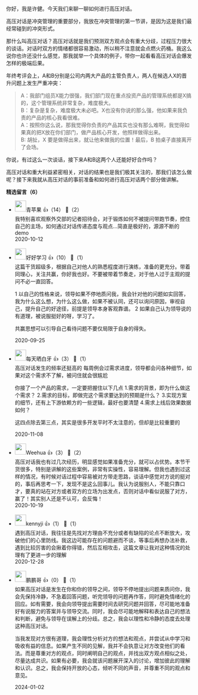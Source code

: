 你好，我是许健。今天我们来聊一聊如何进行高压对话。

高压对话是冲突管理的重要部分，我放在冲突管理的第一节讲，是因为这是我们最经常碰到的冲突形式。

那什么叫高压对话？高压对话就是我们预测双方观点会有重大分歧，过程压力很大的谈话。对话时双方的情绪都很容易激动，所以稍不注意就会点燃火药桶。我这么说你也许还没什么感觉，那我就举一个具体的例子，带你一起看看高压对话会爆发怎样的极端后果。

年终考评会上，A和B分别是公司内两大产品的主管负责人，两人在候选人X的晋升问题上发生严重冲突：

> A：我部门组员X能力很强，我们部门现在重点投资产品的管理系统都是X搞的，这个管理系统非常复杂，难度极大。  
> B：复杂是复杂，难度极大未必吧。X也没有你说的那么强，他如果来我负责的产品的核心我看很难。  
> A：按照你这么说，那我觉得你负责的产品其实也没有那么难啊，我觉得如果真的把X放在你们部门，做产品核心开发，他照样做得出来。  
> B: 胡扯，X 要是做得出来，就让他来做我的位置！最后，B 拍桌子直接离开了会场。

你说，有过这么一次谈话，接下来A和B这两个人还能好好合作吗？

高压对话和重大利益紧密相关，对话的结果也是我们极其关注的，那我们该怎么做呢？接下来我就从高压对话的事前准备和如何进行高压对话两个部分做讲解。
<div><strong>精选留言（6）</strong></div><ul>
<li><img src="https://static001.geekbang.org/account/avatar/00/1f/64/eb/732e9707.jpg" width="30px"><span>青苹果</span> 👍（14） 💬（2）<div>我特别喜欢观察外交部的记者招待会，对于锻炼如何不被提问带跑节奏，控住自己的主场，如何通过对话传递态度与观点…简直是极好的，源源不断的demo</div>2020-10-12</li><br/><li><img src="https://static001.geekbang.org/account/avatar/00/1a/e3/8f/77b5a753.jpg" width="30px"><span>好好学习</span> 👍（10） 💬（1）<div>这篇干货超级多，根据自己对他人的熟悉程度进行演练，准备的更充分。带着同理心，关注共赢，你好我也好。不要被带着节奏走，对于他人过于主观的提问不必一直回答。

1 以自己的性格来说，领导如果不停地质问我，我会针对他的问题如实回答，我为什么这么想，为什么这么做，如果不被认同，还可以询问原因，审视自己，提升自己的好途径，前提是领导本身客观靠谱。
2 如果自己认为领导说的有道理，被说服挺好的呀，学习了。

共赢思想可以引导自己看待问题不要仅局限于自身的得失。</div>2020-09-25</li><br/><li><img src="https://static001.geekbang.org/account/avatar/00/0f/54/9a/76c0af70.jpg" width="30px"><span>每天晒白牙</span> 👍（3） 💬（1）<div>高压对话发生的频率还挺高的
每周例会过需求进度，领导都会问各种细节，如果对这个需求不了解，被问住就会很尴尬

你接了一个产品的需求，一定要把握住以下几点
1.需求的背景，即为什么做这个需求？
2.需求的目标，即做完这个需求要达到的预期是什么？
3.实现方案的细节，还有上下游依赖方的一些逻辑，最好也要清楚
4.需求上线后效果数据如何？

这四点除去第三点，其实是很多开发平时不太注意的，但却是比较重要的</div>2020-11-08</li><br/><li><img src="https://static001.geekbang.org/account/avatar/00/11/da/e8/d49dfa94.jpg" width="30px"><span>Weehua</span> 👍（3） 💬（2）<div>高压对话我也有过几次经历，明显感觉如果准备充分，就可以占优势。本节干货很多，特别是讲解的这些案例，非常有实操性，容易理解。但我也遇到过这样的情况，有时候对话过程中容易被对方带走思路，谈话中感觉对方说的挺对的，事后再思考一下，发现不是这么回事儿。我认为说服别人，不能只靠口才，要真的站在对方或者双方的立场为出发点，否则对话中看似说服了对方，赢了！其实别人还是不认可，会反悔！</div>2020-10-19</li><br/><li><img src="https://static001.geekbang.org/account/avatar/00/14/8f/76/1d8be696.jpg" width="30px"><span>kennyji</span> 👍（1） 💬（1）<div>
遇到高压对话，我往往是先找对方理由不充分或者有缺陷的论点不断放大，攻破他们的心里防线。我这边可能存在的问题避而不谈，等事后再想办法补救，遇到比较厉害的会揪着你得错，然后互相攻击，这篇文章让我对这种情况的处理有了更进一步的理解</div>2020-12-28</li><br/><li><img src="https://static001.geekbang.org/account/avatar/00/16/01/31/4d116521.jpg" width="30px"><span>鹏鹏哥</span> 👍（0） 💬（1）<div>如果高压对话是发生在你和你的领导之间，领导不停地提出问题来质问你，我会先保持冷静，不急着回答问题，听完领导的问题再作答，同时避免情绪化的回应。如有需要，我会向领导提出需要时间去研究问题并回答，尽可能地准备好有说服力的答案并与领导交流。同时，我会尽可能地解释和表达自己的想法和判断，避免与领导在误解上的分歧。总之，我会以理性和冷静的态度去处理这种高压对话。

当我发现对方很有道理，我会理性分析对方的想法和观点，并尝试从中学习和吸收有益的信息。如果产生不同的见解，我并不会执意让对方改变他们的看法。而是尊重对方的观点，同时阐明自己的观点，并找出双方观点相似之处，尽量达成共识。如果有必要，我会就该问题展开深入的讨论，增加彼此的理解和认识。总之，我会保持开放的心态，倾听不同的声音，并尊重不同的观点和意见。</div>2024-01-02</li><br/>
</ul>